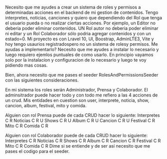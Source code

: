 Necesito que me ayudes a crear un sistema de roles y permisos a determinadas acciones en el backend de mi gestion de contenidos. Tengo interpretes, noticias, canciones y quiero que dependiendo del Rol que tenga el usuario pueda o no realizar ciertas acciones.
Por ejemplo, un Editor no deberia poder eliminar contenidos.
UN Rol autor no deberia poder eliminar ni editar y un Rol Colaborador sólo podria agregar contenidos y con un estado=0.
Mi proyecto es con Lravel 10, UI, Boostrap, AdminLTE3, Vite y hoy tengo usaurios registradospero no un sistema de rolesy permisos. Me ayudas a implementarlo? Necesito que me ayudes a instalar lo necesario y luego requiero ejemlos puntuales de como usarlo.
En principio vayamos solo por la instalacion y configuracion de lo necesario y luego te voy pidiendo mas cosas.


Bien, ahora necesito que me pases el seeder RolesAndPermissionsSeeder  con las siguientes consideraciones.

En mi sistema los roles serán Administrador, Prensa y Colaborador.
El adminsitrador puede hacer todo y con todo me refiero a las 4 acciones de un crud. Mis entidades en cuestion son user, interprete, noticia, show, cancion, album, festival, mito y comida.

Alguien con rol Prensa puede de cada CRUD hacer lo siguiente:
Interpretes C R
Noticias C R U
Shows C R U
Album C R U
Cancion C R U
Festival C R 
Mito C R 
Comida   C R 

Alguien con rol Colaborador puede de cada CRUD hacer lo siguiente:
Interpretes C R
Noticias C R 
Shows C R 
Album C R 
Cancion C R 
Festival C R 
Mito C R 
Comida   C R 
Dime si se entiende y de ser así necesito que me pases el codigo para el seeder.